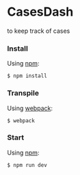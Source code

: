 # CasesDash
to keep track of cases

### Install

Using [npm](https://www.npmjs.com/):

    $ npm install

### Transpile

Using [webpack](https://webpack.github.io/):

    $ webpack

### Start

Using [npm](https://www.npmjs.com/):

    $ npm run dev

